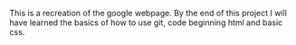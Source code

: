 This is a recreation of the google webpage. By the end of this project I will have learned the basics of how to use git, code beginning html and basic css.